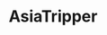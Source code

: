 ---
title: AsiaTripper
crosslinks:
- TripperGoods
- Drugs
- AsiaGrower
- LSD
- vaporents
- gardening
- MDMA
- vaporent
---